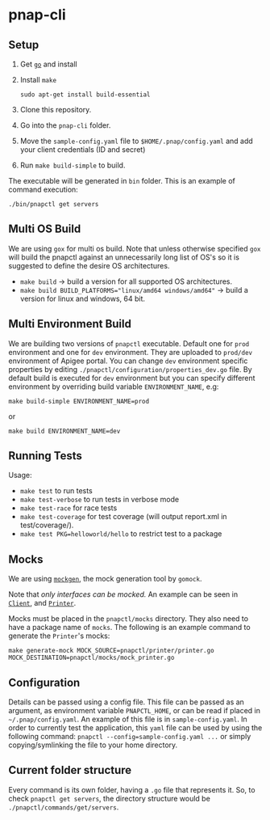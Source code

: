 # pnap-cli

## Setup

1. Get [`go`](https://golang.org/) and install
2. Install `make`

    `sudo apt-get install build-essential`

3. Clone this repository.
4. Go into the `pnap-cli` folder.
5. Move the `sample-config.yaml` file to `$HOME/.pnap/config.yaml` and add your client credentials (ID and secret)
6. Run `make build-simple` to build.

The executable will be generated in `bin` folder. This is an example of command execution:

   `./bin/pnapctl get servers`

## Multi OS Build

We are using `gox` for multi os build. Note that unless otherwise specified `gox` will build the pnapctl against an unnecessarily long list of OS's so it is suggested to define the desire OS architectures.

* `make build` -> build a version for all supported OS architectures.
* `make build BUILD_PLATFORMS="linux/amd64 windows/amd64"` -> build a version for linux and windows, 64 bit.

## Multi Environment Build

We are building two versions of `pnapctl` executable. Default one for `prod` environment and one for `dev` environment. They are uploaded to `prod/dev` environment of Apigee portal. 
You can change `dev` environment specific properties by editing `./pnapctl/configuration/properties_dev.go` file. By
default build is executed for `dev` environment but you can specify different environment by overriding build variable `ENVIRONMENT_NAME`, e.g:

```
make build-simple ENVIRONMENT_NAME=prod
```

or

```
make build ENVIRONMENT_NAME=dev
```

## Running Tests

Usage:

* `make test` to run tests
* `make test-verbose` to run tests in verbose mode
* `make test-race` for race tests
* `make test-coverage` for test coverage (will output report.xml in test/coverage/).
* `make test PKG=helloworld/hello` to restrict test to a package

## Mocks

We are using [`mockgen`](https://github.com/golang/mock), the mock generation tool by `gomock`.

Note that *only interfaces can be mocked.* An example can be seen in [`Client`](./pnapctl/client/client.go), and [`Printer`](./pnapctl/printer/printer.go).

Mocks must be placed in the `pnapctl/mocks` directory. They also need to have a package name of `mocks`. The following is an example command to generate the `Printer`'s mocks:

`make generate-mock MOCK_SOURCE=pnapctl/printer/printer.go MOCK_DESTINATION=pnapctl/mocks/mock_printer.go`

## Configuration
Details can be passed using a config file. This file can be passed as an argument, as environment variable `PNAPCTL_HOME`, or can be read if placed in `~/.pnap/config.yaml`. An example of this file is in `sample-config.yaml`. In order to currently test the application, this `yaml` file can be used by using the following command: `pnapctl --config=sample-config.yaml ...` or simply copying/symlinking the file to your home directory.

## Current folder structure

Every command is its own folder, having a `.go` file that represents it. So, to check `pnapctl get servers`, the directory structure would be `./pnapctl/commands/get/servers`.
